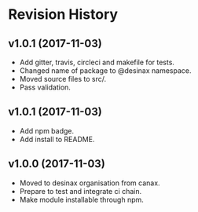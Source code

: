 Revision History
=======================



v1.0.1 (2017-11-03)
------------------------

* Add gitter, travis, circleci and makefile for tests.
* Changed name of package to @desinax namespace.
* Moved source files to src/.
* Pass validation.


v1.0.1 (2017-11-03)
------------------------

* Add npm badge.
* Add install to README.



v1.0.0 (2017-11-03)
------------------------

* Moved to desinax organisation from canax.
* Prepare to test and integrate ci chain.
* Make module installable through npm.
